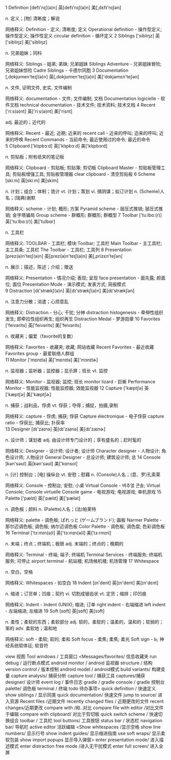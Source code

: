 1 Definition
[defɪ'nɪʃ(ə)n]  英[defɪ'nɪʃ(ə)n]  美[,dɛfɪ'nɪʃən]

n. 定义；[物] 清晰度；解说

网络释义:
Definition - 定义; 清晰度; 定义
Operational definition - 操作型定义; 操作型定义; 操作性定义
circular definition - 循环定义
2 Siblings
  ['sibliŋz]  英['sibliŋz]  美['sibliŋz]
  
  n. 兄弟姐妹；同科
  
  网络释义:
  Siblings - 姐弟; 弟妹; 兄弟姐妹
  Siblings Adventure - 兄弟姐妹冒险; 兄弟姐妹惊险
  Cadre Siblings - 卡德尔同胞
3 Documentation
  [,dɒkjʊmen'teɪʃ(ə)n]  英[,dɒkjʊmen'teɪʃ(ə)n]  美['dɑkjəmɛn'teʃən]
  
  n. 文件, 证明文件, 史实, 文件编制
  
  网络释义:
  documentation - 文件; 文件编制; 文档
  Documentation logicielle - 软件文档
  technical documentation - 技术文件; 技术资料; 技术文档
4 Recent
  ['riːs(ə)nt]  英['riːs(ə)nt]  美['risnt]
  
  adj. 最近的；近代的
  
  网络释义:
  Recent - 最近; 近期; 近来的
  recent call - 近来的呼叫; 迩来的呼叫; 近来的呼唤
  Recent Commands - 当前命令; 最近使用过的命令; 最近的命令   
5 Clipboard
  ['klɪpbɔːd]  英['klɪpbɔːd]  美['klɪpbɔrd]
  
  n. 剪贴板；附有纸夹的笔记板
  
  网络释义:
  Clipboard - 剪贴板; 剪贴簿; 剪切板
  Clipboard Master - 剪贴板管理工具; 剪贴板增强工具; 剪贴板管理器
  clear clipboard - 清空剪贴板
6 Scheme
  [skiːm]  英[skiːm]  美[skim]
  
  n. 计划；组合；体制；诡计
  vt. 计划；策划
  vi. 搞阴谋；拟订计划
  n. (Scheme)人名；(瑞典)谢默
  
  网络释义:
  scheme - 计划; 概形; 方案
  Pyramid scheme - 层压式推销; 层压式推销; 金字塔骗局
  Group scheme - 群概形; 群概形; 群概型
7 Toolbar
  ['tuːlbɑː(r)]  英['tuːlbɑː(r)]  美['tulbɑr]
  
  n. 工具栏
  
  网络释义:
  TOOLBAR - 工具栏; 模块:Toolbar; 工具栏
  Main Toolbar - 主工具栏; 主工具条; 工具栏
  The Toolbar - 工具栏; 工具列
8 Presentation
  [prez(ə)n'teɪʃ(ə)n]  英[prez(ə)n'teɪʃ(ə)n]  美[,prizɛn'teʃən]
  
  n. 展示；描述，陈述；介绍；赠送
  
  网络释义:
  Presentation - 情况介绍; 表现; 呈现
  face presentation - 面先露; 颜面位; 面位
  Presentation Mode - 演示模式; 发表方式; 简报模式         
9 Distraction
  [dɪ'strækʃ(ə)n]  英[dɪ'strækʃ(ə)n]  美[dɪ'strækʃən]
  
  n. 注意力分散；消遣；心烦意乱
  
  网络释义:
  Distraction - 分心; 干扰; 分神
  distraction histogenesis - 牵伸性组织发生; 即牵拉性组织再生; 组织再生
  Distraction Medal - 梦游勋章
10 Favorites
   ['feivərits]  英['feivərits]  美['feivərits]
   
   n. 收藏夹；偏爱（favorite的复数）
   
   网络释义:
   Favorites - 收藏夹; 收藏; 网站收藏
   Recent Favorites - 最近收藏
   Favorites group - 最爱联络人群组  
11 Monitor
   ['mɒnɪtə]  英['mɒnɪtə]  美['mɔnɪtɚ]
   
   n. 监视器；监听器；监控器；显示屏；班长
   vt. 监控
   
   网络释义:
   Monitor - 监视器; 监控; 班长
   monitor lizard - 巨蜥
   Performance Monitor - 性能监视器; 性能监控器; 效能监视器
12 Capture
   ['kæptʃə]  英['kæptʃə]  美['kæptʃɚ]
   
   n. 捕获；战利品，俘虏
   vt. 俘获；夺得；捕捉，拍摄,录制
   
   网络释义:
   capture - 俘虏; 捕获; 俘获
   Capture électronique - 电子俘获
   capture ratio - 俘获比; 捕获比; 扑获率               
13 Designer
   [dɪ'zaɪnə]  英[dɪ'zaɪnə]  美[dɪ'zaɪnɚ]
   
   n. 设计师；谋划者
   adj. 由设计师专门设计的；享有盛名的；赶时髦的
   
   网络释义:
   Designer - 设计师; 设计者; 设计师
   Character designer - 人物设计; 角色设计师; 人物设计
   General Designer - 总设计师; 建筑设计师; 总
14 Console
   [kən'səʊl]  英[kən'səʊl]  美['kɑnsol]
   
   n. [计] 控制台；[电] 操纵台
   vt. 安慰；慰藉
   n. (Console)人名；(意、罗)孔索莱
   
   网络释义:
   Console - 控制台; 安慰; 小桌
   Virtual Console - 버추얼 콘솔; Virtual Console; Console virtuelle
   Console game - 电视游戏; 电视游戏; 单机游戏
15 Palette
   ['pælɪt]  英['pælɪt]  美['pælət]
   
   n. 调色板；颜料
   n. (Palette)人名；(法)帕莱特
   
   网络释义:
   palette - 调色板; ぱれっと (ゲームブランド); 画板
   Narmer Palette - 那尔迈调色板; 调色板; 纳尔迈调色板
   Color Palette - 调色板; 调色盘; 色彩调色板                     
16 Terminal
   ['tɜːmɪn(ə)l]  英['tɜːmɪn(ə)l]  美[ˈtɜːrmɪnl]
   
   n. 末端；终点；终端机；极限
   adj. 末端的；终点的；晚期的
   
   网络释义:
   Terminal - 终端; 端子; 终端机
   Terminal Services - 终端服务; 终端机服务; 可停止
   airport terminal - 航站楼; 机场候机楼; 机场管理
17 Whitespace
   
   n. 空白，空格
   
   网络释义:
   Whitespaces - 如空白
18 Indent
   [ɪn'dent]  英[ɪn'dent]  美[ɪn'dɛnt]
   
   n. 缩进；订货单；凹痕；契约
   vi. 切割成锯齿状
   vt. 定货；缩排；印凹痕
   
   网络释义:
   Indent - Indent (UNIX); 缩进; 订单
   right indent - 右端缩进
   left indent - 左端缩进; 左缩进
19 Soft
   [sɒft]  英[sɒft]  美[sɔft]
   
   n. 柔性；柔软的东西；柔软部分
   adj. 软的，柔软的；温柔的，温和的；软弱的；笨的
   adv. 柔软地；温和地
   
   网络释义:
   soft - 柔软; 软的; 柔和
   Soft focus - 柔焦; 柔焦; 柔光
   Soft sign - Ь; 神经系统软体征; 软音符
                                 
view 视图
Tool windows / 工具窗口 
<Messages/favorites/  信息收藏夹
run debug /  运行断点模式
android monitor / android 监视器
structure / 结构
 version control / 版本控制
 android model / android模式
  build variants/  构建变量
  capture analysis/ 捕获分析
  capture tool / 捕获工具
  captures/捕获
   designer/ 设计师
    event log / 事件日志
     gradle / 
     gradle console /  gradle 控制台
     palette/ 调色板
     terminal / 终端
     todo 待办事项> 
quick definition / 快速定义
show siblings / 显示同类
quick documentation/ 快速文件
jump to source/ 进入资源
Recent files /近期文件
recently changed files / 近期更改的文件
 recent changes/近期更改
 compare with /和..对比
 compare file with editor /对比文件于编辑
  compare with clipboard/ 对比于剪切板
  quick switch scheme / 快速切换组合
  toolbar / 工具栏
  tool buttons/ 工具按钮
   status bar / 状态栏
   navigation bar/ 导航栏
   active editor 活跃编辑
   <Show whitespaces /显示空格
    show line numbers/ 显示行号
     show indent guides/  显示缩进指南
     use soft wraps/   显示柔软包装
     show import popups 显示导入弹窗>
   enter presentation mode/ 进入描述模式
    enter distraction free mode /进入无干扰模式
     enter full screen/ 进入全屏
